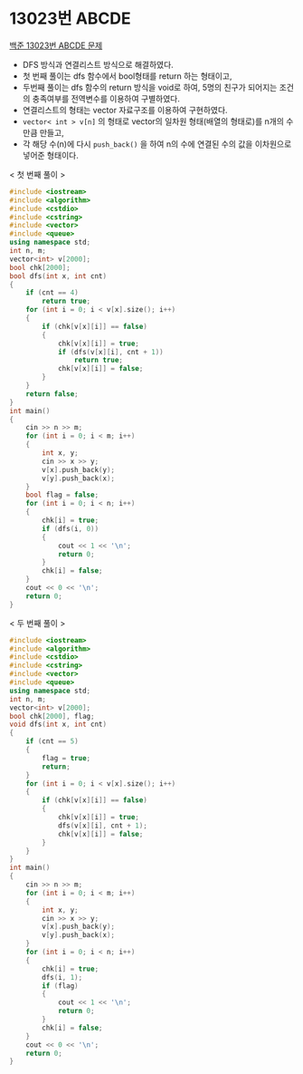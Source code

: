 # 13023번 ABCDE

[백준 13023번 ABCDE 문제](https://www.acmicpc.net/problem/13023)

- DFS 방식과 연결리스트 방식으로 해결하였다.
- 첫 번째 풀이는 dfs 함수에서 bool형태를 return 하는 형태이고,
- 두번째 풀이는 dfs 함수의 return 방식을 void로 하여, 5명의 친구가 되어지는 조건의 충족여부를 전역변수를 이용하여 구별하였다.
- 연결리스트의 형태는 vector 자료구조를 이용하여 구현하였다.
- `vector< int > v[n]` 의 형태로 vector의 일차원 형태(배열의 형태로)를 n개의 수만큼 만들고, 
- 각 해당 수(n)에 다시 `push_back()` 을 하여 n의 수에 연결된 수의 값을 이차원으로 넣어준 형태이다.

< 첫 번째 풀이 >

```c++
#include <iostream>
#include <algorithm>
#include <cstdio>
#include <cstring>
#include <vector>
#include <queue>
using namespace std;
int n, m;
vector<int> v[2000];
bool chk[2000];
bool dfs(int x, int cnt)
{
    if (cnt == 4)
        return true;
    for (int i = 0; i < v[x].size(); i++)
    {
        if (chk[v[x][i]] == false)
        {
            chk[v[x][i]] = true;
            if (dfs(v[x][i], cnt + 1))
                return true;
            chk[v[x][i]] = false;
        }
    }
    return false;
}
int main()
{
    cin >> n >> m;
    for (int i = 0; i < m; i++)
    {
        int x, y;
        cin >> x >> y;
        v[x].push_back(y);
        v[y].push_back(x);
    }
    bool flag = false;
    for (int i = 0; i < n; i++)
    {
        chk[i] = true;
        if (dfs(i, 0))
        {
            cout << 1 << '\n';
            return 0;
        }
        chk[i] = false;
    }
    cout << 0 << '\n';
    return 0;
}

```

< 두 번째 풀이 >

```c++
#include <iostream>
#include <algorithm>
#include <cstdio>
#include <cstring>
#include <vector>
#include <queue>
using namespace std;
int n, m;
vector<int> v[2000];
bool chk[2000], flag;
void dfs(int x, int cnt)
{
    if (cnt == 5)
    {
        flag = true;
        return;
    }
    for (int i = 0; i < v[x].size(); i++)
    {
        if (chk[v[x][i]] == false)
        {
            chk[v[x][i]] = true;
            dfs(v[x][i], cnt + 1);
            chk[v[x][i]] = false;
        }
    }
}
int main()
{
    cin >> n >> m;
    for (int i = 0; i < m; i++)
    {
        int x, y;
        cin >> x >> y;
        v[x].push_back(y);
        v[y].push_back(x);
    }
    for (int i = 0; i < n; i++)
    {
        chk[i] = true;
        dfs(i, 1);
        if (flag)
        {
            cout << 1 << '\n';
            return 0;
        }
        chk[i] = false;
    }
    cout << 0 << '\n';
    return 0;
}

```


